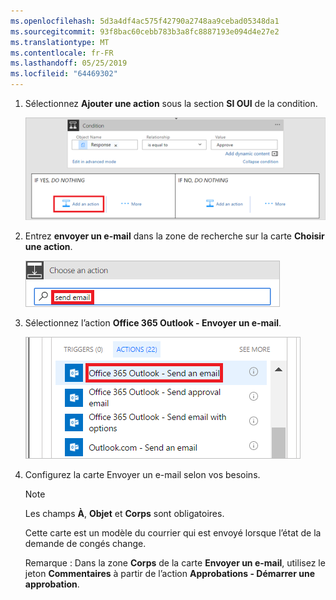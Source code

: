 ```yaml
---
ms.openlocfilehash: 5d3a4df4ac575f42790a2748aa9cebad05348da1
ms.sourcegitcommit: 93f8bac60cebb783b3a8fc8887193e094d4e27e2
ms.translationtype: MT
ms.contentlocale: fr-FR
ms.lasthandoff: 05/25/2019
ms.locfileid: "64469302"
---
```

1. Sélectionnez **Ajouter une action** sous la section **SI OUI** de la condition.
   
    ![ajouter une étape](media/modern-approvals/add-action-after-condition.png)
2. Entrez **envoyer un e-mail** dans la zone de recherche sur la carte **Choisir une action**.
   
    ![rechercher des actions de messagerie](media/modern-approvals/search-send-email-yes.png)
3. Sélectionnez l’action **Office 365 Outlook - Envoyer un e-mail**.
   
    ![sélectionner l’action Envoyer un e-mail](media/modern-approvals/select-send-email-yes.png)
4. Configurez la carte Envoyer un e-mail selon vos besoins.
   
     >[!NOTE]
     > Les champs **À**, **Objet** et **Corps** sont obligatoires.
     >
     >
   
     Cette carte est un modèle du courrier qui est envoyé lorsque l’état de la demande de congés change.
   
     Remarque : Dans la zone **Corps** de la carte **Envoyer un e-mail**, utilisez le jeton **Commentaires** à partir de l’action **Approbations - Démarrer une approbation**.

